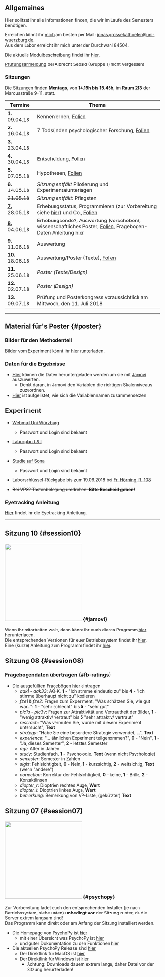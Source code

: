 ## Allgemeines

Hier solltzet ihr alle Informationen finden, die wir im Laufe des Semesters benötigen.

Erreichen könnt ihr [mich](http://www.i1.psychologie.uni-wuerzburg.de/ekp/personen/jonas-grossekathoefer/msc-jonas-grossekathoefer/) am besten per Mail: [jonas.grossekathoefer@uni-wuerzburg.de](mailto:jonas.grossekathoefer@uni-wuerzburg.de).  
Aus dem Labor erreicht ihr mich unter der Durchwahl 84504.

Die aktuelle Modulbeschreibung findet ihr [hier](https://www2.uni-wuerzburg.de/mhb/MB-de-06-PSY-EFM-152-m01.pdf).

[Prüfungsanmeldung](https://www-sbhome1.zv.uni-wuerzburg.de/qisserver/rds?state=verpublish&status=init&vmfile=no&publishid=191119&moduleCall=webInfo&publishConfFile=webInfo&publishSubDir=veranstaltung) bei Albrecht Sebald (Gruppe 1) nicht vergessen!

### Sitzungen

Die Sitzungen finden **Montags**, von **14.15h bis 15.45h**, im **Raum 213** der Marcusstraße 9-11, statt.

|Termine                |Thema                                                        |
|-----------------------|-------------------------------------------------------------|
| **1.** 09.04.18       |Kennenlernen, [Folien](/ss18_empra08/slides/sitzung01.html)|
| **2.** 16.04.18       |7 Todsünden psychologischer Forschung, [Folien](/ss18_empra08/slides/sitzung02.html)|
| **3.** 23.04.18       ||
| **4.** 30.04.18       |Entscheidung, [Folien](/ss18_empra08/slides/sitzung04.html)|
| **5.** 07.05.18       |Hypothesen, [Folien](/ss18_empra08/slides/sitzung05.html)|
| **6.** 14.05.18       |*Sitzung entfällt* Pilotierung und Experimentalunterlagen|
| ~~21.05.18~~          |*Sitzung entfällt*: Pfingsten|
| [**7.**](#session07) 28.05.18       |Erhebungsstatus, Programmieren (zur Vorbereitung siehe [hier](#psychopy)) und Co., [Folien](/ss18_empra08/slides/sitzung07_psychopy.html)|
| [**8.**](#session08) 04.06.18       |Erhebungsende?, Auswertung (verschoben), wissenschaftliches Poster, [Folien](/ss18_empra08/slides/sitzung08_poster.html), Fragebogen-Daten Anleitung [hier](#fb-ratings)|
| **9.** 11.06.18       |Auswertung|
|[**10.**](#session10) 18.06.18       |Auswertung/Poster (Texte), [Folien](/ss18_empra08/slides/sitzung10_auswertung.html)|
|**11.** 25.06.18       |*Poster (Texte/Design)*|
|**12.** 02.07.18       |*Poster (Design)*|
|**13.** 09.07.18       |Prüfung und Posterkongress voraussichtlich am Mittwoch, den 11. Juli 2018|

---

## Material für's Poster {#poster}

### Bilder für den Methodenteil

Bilder vom Experiment könnt ihr [hier](/material/methoden-pics.zip) runterladen.

### Daten für die Ergebnisse

-   [Hier](material/results/df_jamovi.csv) können die Daten heruntergeladen werden um sie mit [Jamovi](#jamovi) auszuwerten.
    -   Denkt daran, in Jamovi den Variablen die richtigen Skalenniveaus zuzuordnen.
-   [Hier](https://grszkthfr.github.io/ss18_empra08/slides/sitzung10_auswertung.html#12) ist aufgelistet, wie sich die Variablennamen zusammensetzen

## Experiment

-   [Webmail Uni Würzburg](https://webmail.uni-wuerzburg.de/login.php)
    -   Passwort und Login sind bekannt

-   [Laborplan LS I](http://www.psychologie.uni-wuerzburg.de/psy1/laborbelegung_klinische/web/week.php?year=2018&month=5&day=25&area=3&room=45)
    -   Passwort und Login sind bekannt

-   [Studie auf Sona](https://psywue.sona-systems.com/exp_info.aspx?experiment_id=1067)
    -   Passwort und Login sind bekannt

-   Laborschlüssel-Rückgabe bis zum 19.06.2018 bei [Fr. Hörning, R. 108](http://www.i1.psychologie.uni-wuerzburg.de/klin/personen/hoerning-barbara/)

-   ~~Bei VP32 Tastenbelegung umdrehen. **Bitte Bescheid geben!**~~

### Eyetracking Anleitung

[Hier](/material/instruction/anleitung_et.html) findet ihr die Eyetracking Anleitung.

---

## Sitzung 10 {#session10}

### <img src="https://www.jamovi.org/assets/header-logo.svg" width="250"> {#jamovi}

Wenn ihr mitarbeiten wollt, dann könnt ihr euch dieses Programm [hier](https://www.jamovi.org) herunterladen.  
Die entsprechenden Versionen für euer Betriebssystem findet ihr [hier](https://www.jamovi.org/download.html).  
Eine (kurze) Anleitung zum Programm findet ihr [hier](https://www.jamovi.org/user-manual.html).

## Sitzung 08 {#session08}

### Fragebogendaten übertragen {#fb-ratings}

-   Die ausgefüllten Fragebögen [hier](/material/fb-ratings.csv) eintragen
    -   *aqk1* - *aqk33*: [AQ-K](https://econtent.hogrefe.com/doi/full/10.1026/1616-3443.36.4.280), **1** - "Ich stimme eindeutig zu" bis **4** - "Ich stimme überhaupt nicht zu" kodieren
    -   *fze1* & *fze2*: Fragen zum Experiment, "Was schätzen Sie, wie gut war...": **1** - "sehr schlecht" bis **5** - "sehr gut"
    -   *pic1a* - *pic3v*: Fragen zur Attraktivität und Vertrautheit der Bilder, **1** - "wenig attraktiv/ vertraut" bis **5** "sehr attraktiv/ vertraut"
    -   *reserach*: "Was vermuten Sie, wurde mit diesem Experiment untersucht", **Text**
    -   *strategy*: "Habe Sie eine besondere Strategie verwendet, ...", **Text**
    -   *experience*: "... ähnlichen Experiment teilgenommen?", **0** - "Nein", **1** - "Ja, dieses Semester", **2** - letztes Semester
    -   *age*: Alter in Jahren
    -   *study*: Studienfach, **1** - Psychologie, **Text** (wenn nicht Psychologie)
    -   *semester*: Semester in Zahlen
    -   *sight*: Fehlsichtigkeit, **0** - Nein, **1** - kurzsichtig, **2** - weitsichtig, **Text** (wenn "andere")
    -   *correction*: Korrektur der Fehlsichtigkeit, **0** - keine, **1** - Brille, **2** - Kontaktlinsen
    -   *diopter_r*: Dioptrien rechtes Auge, **Wert**
    -   *diopter_l*: Dioptrien linkes Auge, **Wert**
    -   *bemerkung*: Bemerkung von VP-Liste, (gekürzter) **Text**

## Sitzung 07 {#session07}

### <img src="http://www.psychopy.org/_static/psychopyDocBanner2.gif" width="250"> {#psychopy}

Zur Vorbereitung ladet euch den entsprechenden Installer (je nach Betriebssystem, siehe unten) **unbedingt vor** der Sitzung runter, da die Server extrem langsam sind!  
Das Programm kann direkt oder am Anfang der Sitzung installiert werden.

-   Die Homepage von PsychoPy ist [hier](http://psychopy.org/)
    -   mit einer Übersicht was PsychoPy ist [hier](http://psychopy.org/about/overview.html)
    -   und guter Dokumentation zu den Funktionen [hier](http://psychopy.org/api/api.html#api)
-   Die aktuellen PsychoPy Release sind [hier](https://github.com/psychopy/psychopy/releases)
    -   Der Direktlink für MacOS ist [hier](https://github.com/psychopy/psychopy/releases/download/1.90.2/StandalonePsychoPy2-1.90.2-MacOS.dmg)
    -   Der Direktlink für Windows ist [hier](https://github.com/psychopy/psychopy/releases/download/1.90.2/StandalonePsychoPy2-1.90.2-win32.exe)
        -   Achtung: Downloads dauern extrem lange, daher Datei vor der Sitzung herunterladen!
